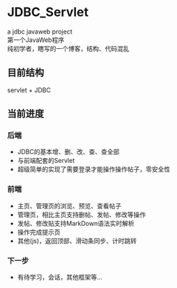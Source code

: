 # JDBC_Servlet
a jdbc javaweb project  
第一个JavaWeb程序  
纯初学者，瞎写的一个博客，结构、代码混乱  
## 目前结构
servlet + JDBC
## 当前进度
### 后端
- JDBC的基本增、删、改、查、查全部
- 与前端配套的Servlet
- 超级简单的实现了需要登录才能操作操作帖子，零安全性
### 前端
- 主页、管理页的浏览、预览、查看帖子
- 管理页，相比主页支持删帖、发帖、修改等操作
- 发帖、修改贴支持MarkDown语法实时解析
- 操作完成提示页
- 其他(js)，返回顶部、滑动条同步、计时跳转
### 下一步
- 有待学习，会话，其他框架等...